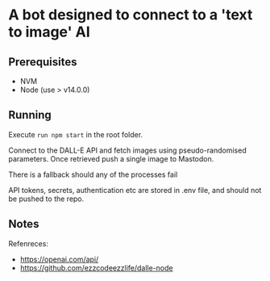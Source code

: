 # A bot designed to connect to a 'text to image' AI

## Prerequisites

-   NVM
-   Node (use > v14.0.0)

## Running

Execute `run npm start` in the root folder.

Connect to the DALL-E API and fetch images using pseudo-randomised parameters. Once retrieved push a single image to Mastodon.

There is a fallback should any of the processes fail

API tokens, secrets, authentication etc are stored in .env file, and should not be pushed to the repo.

## Notes

Refenreces:

-   https://openai.com/api/
-   https://github.com/ezzcodeezzlife/dalle-node
